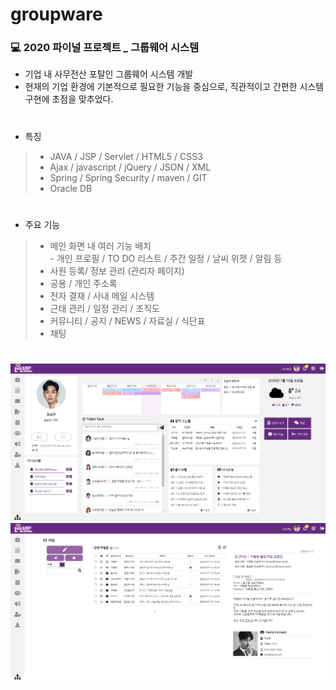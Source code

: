 # groupware
### 💻 2020 파이널 프로젝트 _ 그룹웨어 시스템 
 + 기업 내 사무전산 포탈인 그룹웨어 시스템 개발   
 + 현재의 기업 환경에 기본적으로 필요한 기능을 중심으로, 직관적이고 간편한 시스템 구현에 초점을 맞추었다.
 #
 + 특징 
 > + JAVA / JSP / Servlet / HTML5 / CSS3 
 > + Ajax / javascript / jQuery / JSON / XML
 > + Spring / Spring Security / maven / GIT 
 > + Oracle DB 
 #
 + 주요 기능 
> + 메인 화면 내 여러 기능 배치   
    - 개인 프로필 / TO DO 리스트 / 주간 일정 / 날씨 위젯 / 알림 등 
> + 사원 등록/ 정보 관리 (관리자 페이지) 
> + 공용 / 개인 주소록 
> + 전자 결재 / 사내 메일 시스템 
> + 근태 관리 / 일정 관리 / 조직도 
> + 커뮤니티 / 공지 / NEWS / 자료실 / 식단표 
> + 채팅 
 #
 <img src="./src/main/webapp/resource/images/main.png">
 <img src="./src/main/webapp/resource/images/mail.png">
